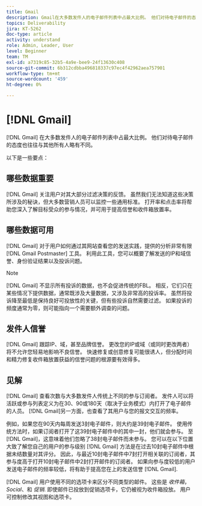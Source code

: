 ```yaml
---
title: Gmail
description: Gmail在大多数发件人的电子邮件列表中占最大比例。 他们对待电子邮件的态度也往往与其他所有人略有不同。
topics: Deliverability
jira: KT-5262
doc-type: article
activity: understand
role: Admin, Leader, User
level: Beginner
team: TM
exl-id: a7319c85-32b5-4a9e-bee9-24f13630c408
source-git-commit: 6b312cdbba496818337c97ec4f42962aea757901
workflow-type: tm+mt
source-wordcount: '459'
ht-degree: 0%

---
```


# [!DNL Gmail]

[!DNL Gmail] 在大多数发件人的电子邮件列表中占最大比例。 他们对待电子邮件的态度也往往与其他所有人略有不同。

以下是一些要点：

## 哪些数据重要

[!DNL Gmail] 关注用户对其大部分过滤决策的反馈。 虽然我们无法知道这些决策所涉及的秘诀，但大多数营销人员可以监控一些通用标准。 打开率和点击率将帮助您深入了解目标受众的参与情况，并可用于提高信誉和收件箱放置率。

## 哪些数据可用

[!DNL Gmail] 对于用户如何通过其网站查看您的发送实践，提供的分析非常有限 [!DNL Gmail Postmaster] 工具。 利用此工具，您可以概要了解发送的IP和域信誉、身份验证结果以及投诉问题。

>[!NOTE]
>
>[!DNL Gmail] 不显示所有投诉的数据，也不会促进传统的FBL。 相反，它们只在某些情况下提供数据，通常既涉及大量数据，又涉及非常高的投诉率。 虽然将投诉降至最低是保持良好可投放性的关键，但有些投诉自然需要过滤。 如果投诉的频度通常为零，则可能指向一个需要额外调查的问题。

## 发件人信誉

[!DNL Gmail] 跟踪IP、域，甚至品牌信誉。 更改您的IP或域（或同时更改两者）将不允许您轻易地影响不良信誉。 快速修复或创意修复可能很诱人，但分配时间和精力修复收件箱放置获益的信誉问题的根源要有效得多。

## 见解

[!DNL Gmail] 查看次数与大多数发件人传统上不同的参与订阅者。 发件人可以将活跃或参与列表定义为在30、90或180天（取决于业务模式）内打开了电子邮件的人员。 [!DNL Gmail]另一方面，也查看了其用户与您的报文交互的频率。

例如，如果您在90天内每周发送3封电子邮件，则大约是39封电子邮件。 使用传统方法时，如果订阅者打开了这39封电子邮件中的其中一封，他们就会参与。 至 [!DNL Gmail]，这意味着他们忽略了38封电子邮件而未参与。 您可以在以下位置大致了解您自己的用户的参与级别 [!DNL Gmail] 方法是在过去10封电子邮件中根据未结数量对其评分。 因此，与最近10封电子邮件中7封打开相关联的订阅者，其参与度高于打开10封电子邮件中2封打开邮件的订阅者。 如果向参与度较低的用户发送电子邮件的频率较低，将有助于提高您在上的发送信誉 [!DNL Gmail].

[!DNL Gmail] 用户使用不同的选项卡来区分不同类型的邮件。 这些是 *收件箱*， *Social*、和 *促销*. 即使邮件已投放到促销选项卡，它仍被视为收件箱投放。 用户可控制修改其视图和选项卡。
